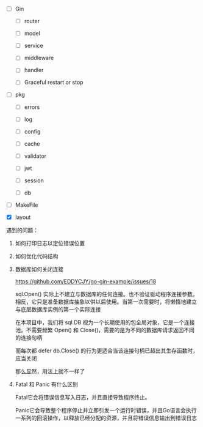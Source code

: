 - [ ] Gin

  - [ ] router

  - [ ] model

  - [ ] service

  - [ ] middleware

  - [ ] handler

  - [ ] Graceful restart or stop

- [ ] pkg

  - [ ] errors

  - [ ] log

  - [ ] config

  - [ ] cache

  - [ ] validator

  - [ ] jwt

  - [ ] session

  - [ ] db

- [ ] MakeFile

- [x] layout

遇到的问题：

1. 如何打印日志以定位错误位置
2. 如何优化代码结构
3. 数据库如何关闭连接

    https://github.com/EDDYCJY/go-gin-example/issues/18

    sql.Open() 实际上不建立与数据库的任何连接。也不验证驱动程序连接参数。相反，它只是准备数据库抽象以供以后使用。当第一次需要时，将懒惰地建立与底层数据库实例的第一个实际连接

    在本项目中，我们将 sql.DB 视为一个长期使用的包全局对象，它是一个连接池。不需要频繁 Open() 和 Close()，需要的是为不同的数据库请求返回不同的连接句柄

    而每次都 defer db.Close() 的行为更适合当该连接句柄已超出其生存函数时，应当关闭

    那么显然，用法上就不一样了
4. Fatal 和 Panic 有什么区别

    Fatal它会将错误信息写入日志，并且直接导致程序终止。
    
    Panic它会导致整个程序停止并立即引发一个运行时错误，并且Go语言会执行一系列的回滚操作，以释放已经分配的资源，并且将错误信息输出到错误日志
